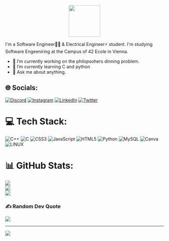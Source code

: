 



<div id="header" align="center">
  <img src="https://media.giphy.com/media/M9gbBd9nbDrOTu1Mqx/giphy.gif" width="100"/>
</div>


 
<p>
I'm a Software Engineer👨‍💻 & Electrical Engineer⚡ student.
I'm studying Software Engeeniring at the Campus of 42 Ecole in Vienna.


- 🔭 I’m currently working on the philopsohers dinning problem.
- 🌱 I’m currently learning C and python
- 💬 Ask me about anything.

  

## 🌐 Socials:
[![Discord](https://img.shields.io/badge/Discord-%237289DA.svg?logo=discord&logoColor=white)](https://discord.gg/Nikoll#3637) [![Instagram](https://img.shields.io/badge/Instagram-%23E4405F.svg?logo=Instagram&logoColor=white)](https://instagram.com/nk.gjk?igshid=YmMyMTA2M2Y=) [![LinkedIn](https://img.shields.io/badge/LinkedIn-%230077B5.svg?logo=linkedin&logoColor=white)](https://www.linkedin.com/in/nikoll-gjokaj-929249240/) [![Twitter](https://img.shields.io/badge/Twitter-%231DA1F2.svg?logo=Twitter&logoColor=white)](https://twitter.com/nikollgjokaj) 

# 💻 Tech Stack:
![C++](https://img.shields.io/badge/c++-%2300599C.svg?style=flat&logo=c%2B%2B&logoColor=white) ![C](https://img.shields.io/badge/c-%2300599C.svg?style=flat&logo=c&logoColor=white) ![CSS3](https://img.shields.io/badge/css3-%231572B6.svg?style=flat&logo=css3&logoColor=white) ![JavaScript](https://img.shields.io/badge/javascript-%23323330.svg?style=flat&logo=javascript&logoColor=%23F7DF1E) ![HTML5](https://img.shields.io/badge/html5-%23E34F26.svg?style=flat&logo=html5&logoColor=white) ![Python](https://img.shields.io/badge/python-3670A0?style=flat&logo=python&logoColor=ffdd54) ![MySQL](https://img.shields.io/badge/mysql-%2300f.svg?style=flat&logo=mysql&logoColor=white) ![Canva](https://img.shields.io/badge/Canva-%2300C4CC.svg?style=flat&logo=Canva&logoColor=white) ![LINUX](https://img.shields.io/badge/Linux-FCC624?style=flat&logo=linux&logoColor=black)
# 📊 GitHub Stats:
![](https://github-readme-stats.vercel.app/api?username=nixknameee&theme=dark&hide_border=false&include_all_commits=false&count_private=false)<br/>
![](https://github-readme-streak-stats.herokuapp.com/?user=nixknameee&theme=dark&hide_border=false)<br/>
![](https://github-readme-stats.vercel.app/api/top-langs/?username=nixknameee&theme=dark&hide_border=false&include_all_commits=false&count_private=false&layout=compact)


### ✍️ Random Dev Quote
![](https://quotes-github-readme.vercel.app/api?type=horizontal&theme=radical)


---
[![](https://visitcount.itsvg.in/api?id=nixknameee&icon=2&color=0)](https://visitcount.itsvg.in)

<!-- Proudly created with GPRM ( https://gprm.itsvg.in ) -->

